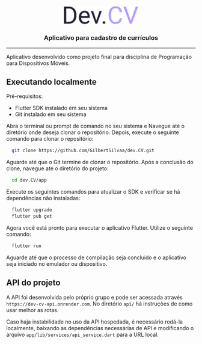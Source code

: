 <div align="center">
<div><img src="./.github/logo.png" alt="Proffy" width="200"></div>
<h3>Aplicativo para cadastro de currículos</h3>
</div>

<hr>

Aplicativo desenvolvido como projeto final para disciplina de Programação para Dispositivos Móveis.

## Executando localmente

Pré-requisitos:

- Flutter SDK instalado em seu sistema
- Git instalado em seu sistema

Abra o terminal ou prompt de comando no seu sistema e Navegue até o diretório onde deseja clonar o repositório. Depois, execute o seguinte comando para clonar o repositório:

```sh
  git clone https://github.com/GilbertSilvaa/dev.CV.git
```

Aguarde até que o Git termine de clonar o repositório. Após a conclusão do clone, navegue até o diretório do projeto:

```sh
  cd dev.CV/app
```

Execute os seguintes comandos para atualizar o SDK e verificar se há dependências não instaladas:

```sh
  flutter upgrade
  flutter pub get
```

Agora você está pronto para executar o aplicativo Flutter. Utilize o seguinte comando:

```sh
  flutter run
```

Aguarde até que o processo de compilação seja concluído e o aplicativo seja iniciado no emulador ou dispositivo.

## API do projeto

A API foi desenvolvida pelo próprio grupo e pode ser acessada através `https://dev-cv-api.onrender.com`. No diretório `api/` há instruções de como usar melhor as rotas.

Caso haja instabilidade no uso da API hospedada, é necessário rodá-la localmente, baixando as dependências necessárias de API e modificando o arquivo `app/lib/services/api_service.dart` para a URL local.
